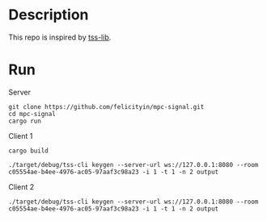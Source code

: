 # Description

This repo is inspired by [tss-lib](https://github.com/ququzone/tss-lib).

# Run

Server
```
git clone https://github.com/felicityin/mpc-signal.git
cd mpc-signal
cargo run
```

Client 1
```
cargo build

./target/debug/tss-cli keygen --server-url ws://127.0.0.1:8080 --room c05554ae-b4ee-4976-ac05-97aaf3c98a23 -i 1 -t 1 -n 2 output
```

Client 2
```
./target/debug/tss-cli keygen --server-url ws://127.0.0.1:8080 --room c05554ae-b4ee-4976-ac05-97aaf3c98a23 -i 1 -t 1 -n 2 output
```

